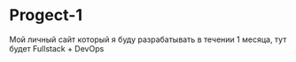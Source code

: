 # Progect-1
Мой личный сайт который я буду разрабатывать в течении 1 месяца, тут будет Fullstack + DevOps
